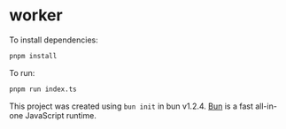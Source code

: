 # worker

To install dependencies:

```bash
pnpm install
```

To run:

```bash
pnpm run index.ts
```

This project was created using `bun init` in bun v1.2.4. [Bun](https://bun.sh) is a fast all-in-one JavaScript runtime.
